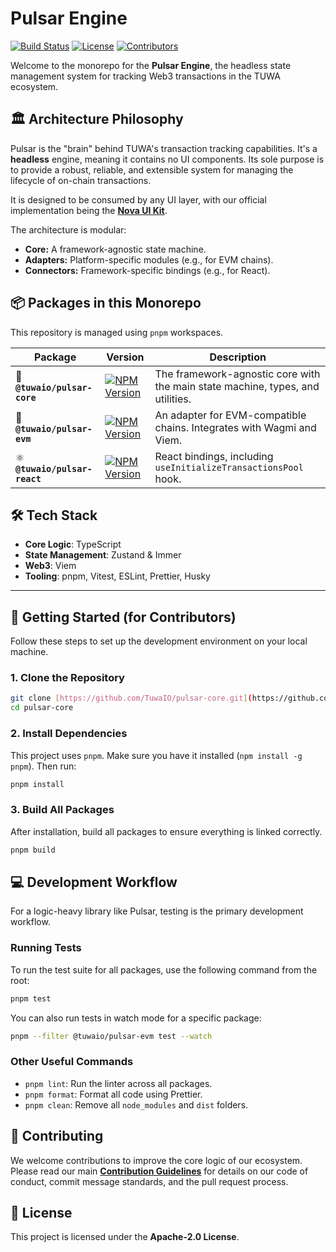 # Pulsar Engine

[![Build Status](https://img.shields.io/github/actions/workflow/status/TuwaIO/pulsar-core/main.yml?branch=main)](https://github.com/TuwaIO/pulsar-core/actions)
[![License](https://img.shields.io/npm/l/@tuwaio/pulsar-core.svg)](./LICENSE)
[![Contributors](https://img.shields.io/github/contributors/TuwaIO/pulsar-core)](https://github.com/TuwaIO/pulsar-core/graphs/contributors)

Welcome to the monorepo for the **Pulsar Engine**, the headless state management system for tracking Web3 transactions in the TUWA ecosystem.

## 🏛️ Architecture Philosophy

Pulsar is the "brain" behind TUWA's transaction tracking capabilities. It's a **headless** engine, meaning it contains no UI components. Its sole purpose is to provide a robust, reliable, and extensible system for managing the lifecycle of on-chain transactions.

It is designed to be consumed by any UI layer, with our official implementation being the **[Nova UI Kit](https://github.com/TuwaIO/nova-uikit)**.

The architecture is modular:
-   **Core:** A framework-agnostic state machine.
-   **Adapters:** Platform-specific modules (e.g., for EVM chains).
-   **Connectors:** Framework-specific bindings (e.g., for React).

## 📦 Packages in this Monorepo

This repository is managed using `pnpm` workspaces.

| Package | Version | Description |
|---|---|---|
| 🧠 **`@tuwaio/pulsar-core`** | [![NPM Version](https://img.shields.io/npm/v/@tuwaio/pulsar-core.svg)](https://www.npmjs.com/package/@tuwaio/pulsar-core) | The framework-agnostic core with the main state machine, types, and utilities. |
| 🔌 **`@tuwaio/pulsar-evm`** | [![NPM Version](https://img.shields.io/npm/v/@tuwaio/pulsar-evm.svg)](https://www.npmjs.com/package/@tuwaio/pulsar-evm) | An adapter for EVM-compatible chains. Integrates with Wagmi and Viem. |
| ⚛️ **`@tuwaio/pulsar-react`** | [![NPM Version](https://img.shields.io/npm/v/@tuwaio/pulsar-react.svg)](https://www.npmjs.com/package/@tuwaio/pulsar-react) | React bindings, including `useInitializeTransactionsPool` hook. |

## 🛠 Tech Stack

-   **Core Logic**: TypeScript
-   **State Management**: Zustand & Immer
-   **Web3**: Viem
-   **Tooling**: pnpm, Vitest, ESLint, Prettier, Husky

---

## 🚀 Getting Started (for Contributors)

Follow these steps to set up the development environment on your local machine.

### 1. Clone the Repository
```bash
git clone [https://github.com/TuwaIO/pulsar-core.git](https://github.com/TuwaIO/pulsar-core.git)
cd pulsar-core
```

### 2. Install Dependencies
This project uses `pnpm`. Make sure you have it installed (`npm install -g pnpm`). Then run:
```bash
pnpm install
```

### 3. Build All Packages
After installation, build all packages to ensure everything is linked correctly.
```bash
pnpm build
```

## 💻 Development Workflow

For a logic-heavy library like Pulsar, testing is the primary development workflow.

### Running Tests
To run the test suite for all packages, use the following command from the root:
```bash
pnpm test
```
You can also run tests in watch mode for a specific package:
```bash
pnpm --filter @tuwaio/pulsar-evm test --watch
```

### Other Useful Commands
-   `pnpm lint`: Run the linter across all packages.
-   `pnpm format`: Format all code using Prettier.
-   `pnpm clean`: Remove all `node_modules` and `dist` folders.

## 🤝 Contributing

We welcome contributions to improve the core logic of our ecosystem. Please read our main **[Contribution Guidelines](https://github.com/TuwaIO/workflows/blob/main/CONTRIBUTING.md)** for details on our code of conduct, commit message standards, and the pull request process.

## 📄 License

This project is licensed under the **Apache-2.0 License**.